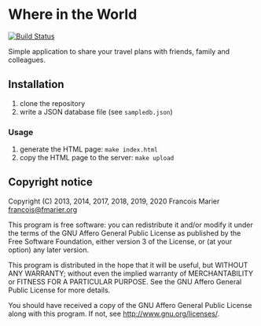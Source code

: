 # Where in the World

[![Build Status](https://travis-ci.org/fmarier/whereintheworld.svg?branch=master)](https://travis-ci.org/fmarier/whereintheworld)

Simple application to share your travel plans with friends, family and colleagues.

## Installation

1. clone the repository
2. write a JSON database file (see `sampledb.json`)

### Usage

1. generate the HTML page: `make index.html`
2. copy the HTML page to the server: `make upload`

## Copyright notice

Copyright (C) 2013, 2014, 2017, 2018, 2019, 2020  Francois Marier <francois@fmarier.org>

This program is free software: you can redistribute it and/or modify
it under the terms of the GNU Affero General Public License as
published by the Free Software Foundation, either version 3 of the
License, or (at your option) any later version.

This program is distributed in the hope that it will be useful,
but WITHOUT ANY WARRANTY; without even the implied warranty of
MERCHANTABILITY or FITNESS FOR A PARTICULAR PURPOSE.  See the
GNU Affero General Public License for more details.

You should have received a copy of the GNU Affero General Public License
along with this program.  If not, see <http://www.gnu.org/licenses/>.
